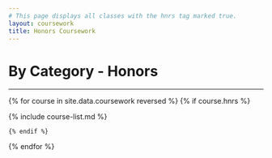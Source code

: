 ```yaml
---
# This page displays all classes with the hnrs tag marked true.
layout: coursework
title: Honors Coursework
---
```


# By Category - Honors
-----

{% for course in site.data.coursework reversed %}
    {% if course.hnrs %}

{% include course-list.md %}

    {% endif %}
{% endfor %}
